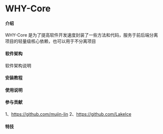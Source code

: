 # WHY-Core

#### 介绍
WHY-Core 是为了提高软件开发速度封装了一些方法和代码，服务于前后端分离项目的轻量级核心依赖，也可以用于不分离项目

#### 软件架构
软件架构说明


#### 安装教程



#### 使用说明



#### 参与贡献
1、https://github.com/mujin-lin
2、https://github.com/LakeIce


#### 特技


